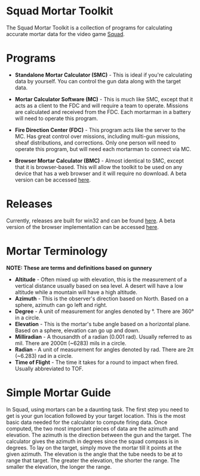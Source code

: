 # Squad Mortar Toolkit
The Squad Mortar Toolkit is a collection of programs for calculating accurate mortar data for the video game [Squad](https://store.steampowered.com/app/393380/Squad/).
 
# Programs

* **Standalone Mortar Calculator (SMC)** - This is ideal if you're calculating data by yourself. You can control the gun data along with the target data.

* **Mortar Calculator Software (MC)** - This is much like SMC, except that it acts as a client to the FDC and will require a team to operate. Missions are calculated and received from the FDC. Each mortarman in a battery will need to operate this program.

* **Fire Direction Center (FDC)** - This program acts like the server to the MC. Has great control over missions, including multi-gun missions, sheaf distributions, and corrections. Only one person will need to operate this program, but will need each mortarman to connect via MC.

* **Browser Mortar Calculator (BMC)** - Almost identical to SMC, except that it is browser-based. This will allow the toolkit to be used on any device that has a web browser and it will require no download. A beta version can be accessed [here](https://raw.githack.com/I8087/Squad-Mortar-Toolkit/master/src/bmc.html).

# Releases
Currently, releases are built for win32 and can be found [here](https://github.com/I8087/Squad-Mortar-Toolkit/releases). A beta version of the browser implementation can be accessed [here](https://raw.githack.com/I8087/Squad-Mortar-Toolkit/master/src/bmc.html).

# Mortar Terminology
**NOTE: These are terms and definitions based on gunnery**

* **Altitude** - Often mixed up with elevation, this is the measurement of a vertical distance usually based on sea level. A desert will have a low altitude while a mountain will have a high altitude.
* **Azimuth** - This is the observer's direction based on North. Based on a sphere, azimuth can go left and right.
* **Degree** - A unit of measurement for angles denoted by °. There are 360° in a circle.
* **Elevation** - This is the mortar's tube angle based on a horizontal plane. Based on a sphere, elevation can go up and down.
* **Milliradian** - A thousandth of a radian (0.001 rad). Usually referred to as mil. There are 2000π (~6283) mils in a circle.
* **Radian** - A unit of measurement for angles denoted by rad. There are 2π (~6.283) rad in a circle.
* **Time of Flight** - The time it takes for a round to impact when fired. Usually abbreviated to TOF.

# Simple Mortar Guide
In Squad, using mortars can be a daunting task. The first step you need to get is your gun location followed by your target location. This is the most basic data needed for the calculator to compute firing data. Once computed, the two most important pieces of data are the azimuth and elevation. The azimuth is the direction between the gun and the target. The calculator gives the azimuth in degrees since the squad compass is in degrees. To lay on the target, simply move the mortar till it points at the given azimuth. The elevation is the angle that the tube needs to be at to range that target. The greater the elevation, the shorter the range. The smaller the elevation, the longer the range.
